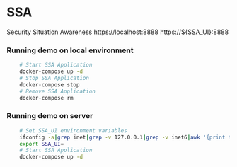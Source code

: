 # SSA
Security Situation Awareness
https://localhost:8888
https://${SSA_UI}:8888

### Running demo on local environment
```sh
    # Start SSA Application
    docker-compose up -d
    # Stop SSA Application
    docker-compose stop
    # Remove SSA Application
    docker-compose rm
```

### Running demo on server
```sh
    # Set SSA_UI environment variables
    ifconfig -a|grep inet|grep -v 127.0.0.1|grep -v inet6|awk '{print $2}'|tr -d "addr:"
    export SSA_UI=
    # Start SSA Application
    docker-compose up -d
```
